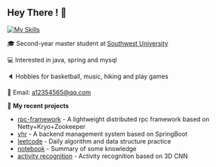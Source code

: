 ## **Hey  There !** 👋


[![My Skills](https://skillicons.dev/icons?i=java,spring,mysql,redis,linux,python&theme=dark)](https://skillicons.dev)

🎓 Second-year master student at [Southwest University](https://www.swu.edu.cn/)

💻 Interested in java, spring and mysql

🔈 Hobbies for basketball, music, hiking and play games

📧 Email: a12354565@qq.com

🌱 **My recent projects**

- [rpc-framework](https://github.com/wyn404/rpc-framework) - A lightweight distributed rpc framework based on Netty+Kryo+Zookeeper
- [vhr](https://github.com/wyn404/vhr) - A backend management system based on SpringBoot
- [leetcode](https://github.com/wyn404/LeetCode) - Daily algorithm and data structure practice
- [notebook](https://github.com/wyn404/Notebook) - Summary of some knowledge
- [activity recognition](https://github.com/wyn404/Action-Recognition-3D-CNN) - Activity recognition based on 3D CNN

